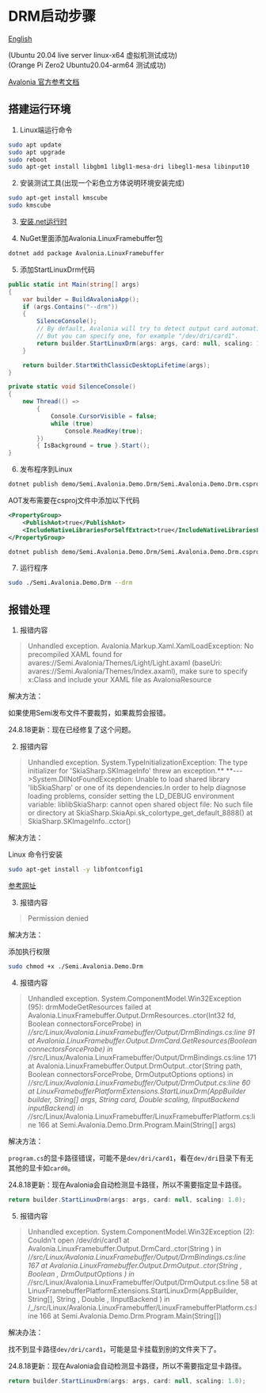 ﻿# DRM启动步骤

[English](README.md)

(Ubuntu 20.04 live server linux-x64 虚拟机测试成功)  
(Orange Pi Zero2 Ubuntu20.04-arm64 测试成功)

[Avalonia 官方参考文档](https://docs.avaloniaui.net/docs/next/guides/platforms/rpi/running-on-raspbian-lite-via-drm)

## 搭建运行环境

1. Linux端运行命令
```bash
sudo apt update
sudo apt upgrade
sudo reboot
sudo apt-get install libgbm1 libgl1-mesa-dri libegl1-mesa libinput10
```

2. 安装测试工具(出现一个彩色立方体说明环境安装完成)  
```bash
sudo apt-get install kmscube
sudo kmscube
```

3. [安装.net运行时](https://learn.microsoft.com/dotnet/core/install/linux?WT.mc_id=dotnet-35129-website)

4. NuGet里面添加Avalonia.LinuxFramebuffer包

```bash
dotnet add package Avalonia.LinuxFramebuffer
```

5. 添加StartLinuxDrm代码

```csharp
public static int Main(string[] args)
{
    var builder = BuildAvaloniaApp();
    if (args.Contains("--drm"))
    {
        SilenceConsole();
        // By default, Avalonia will try to detect output card automatically.
        // But you can specify one, for example "/dev/dri/card1".
        return builder.StartLinuxDrm(args: args, card: null, scaling: 1.0);
    }

    return builder.StartWithClassicDesktopLifetime(args);
}

private static void SilenceConsole()
{
    new Thread(() =>
        {
            Console.CursorVisible = false;
            while (true)
                Console.ReadKey(true);
        })
        { IsBackground = true }.Start();
}
```

6. 发布程序到Linux

```bash
dotnet publish demo/Semi.Avalonia.Demo.Drm/Semi.Avalonia.Demo.Drm.csproj -c Release -r linux-x64 --sc /p:PublishSingleFile=true -p:IncludeNativeLibrariesForSelfExtract=true
```

AOT发布需要在csproj文件中添加以下代码

```xml
<PropertyGroup>
    <PublishAot>true</PublishAot>
    <IncludeNativeLibrariesForSelfExtract>true</IncludeNativeLibrariesForSelfExtract>
</PropertyGroup>
```

```bash
dotnet publish demo/Semi.Avalonia.Demo.Drm/Semi.Avalonia.Demo.Drm.csproj -c Release -r linu-x64
```

7. 运行程序

```bash
sudo ./Semi.Avalonia.Demo.Drm --drm
```

## 报错处理

1. 报错内容

> Unhandled exception. Avalonia.Markup.Xaml.XamlLoadException: No precompiled XAML found for avares://Semi.Avalonia/Themes/Light/Light.axaml (baseUri: avares://Semi.Avalonia/Themes/Index.axaml), make sure to specify x:Class and include your XAML file as AvaloniaResource

解决方法：

如果使用Semi发布文件不要裁剪，如果裁剪会报错。

24.8.18更新：现在已经修复了这个问题。

2. 报错内容

> Unhandled exception. System.TypeInitializationException: The type initializer for 'SkiaSharp.SKImageInfo' threw an exception.**
    **--->System.DllNotFoundException: Unable to load shared library 'libSkiaSharp' or one of its dependencies.In order to help diagnose loading problems, consider setting the LD_DEBUG environment variable: liblibSkiaSharp: cannot open shared object file: No such file or directory
    at SkiaSharp.SkiaApi.sk_colortype_get_default_8888()
    at SkiaSharp.SKImageInfo..cctor()

解决方法：

Linux 命令行安装

```bash
sudo apt-get install -y libfontconfig1  
```

[参考网址](https://github.com/mono/SkiaSharp/issues/509)

3. 报错内容

> Permission denied

解决方法：

添加执行权限
```bash
sudo chmod +x ./Semi.Avalonia.Demo.Drm
```

4. 报错内容

> Unhandled exception. System.ComponentModel.Win32Exception (95): drmModeGetResources failed
at Avalonia.LinuxFramebuffer.Output.DrmResources..ctor(Int32 fd, Boolean connectorsForceProbe) in /_/src/Linux/Avalonia.LinuxFramebuffer/Output/DrmBindings.cs:line 91
at Avalonia.LinuxFramebuffer.Output.DrmCard.GetResources(Boolean connectorsForceProbe) in /_/src/Linux/Avalonia.LinuxFramebuffer/Output/DrmBindings.cs:line 171
at Avalonia.LinuxFramebuffer.Output.DrmOutput..ctor(String path, Boolean connectorsForceProbe, DrmOutputOptions options) in /_/src/Linux/Avalonia.LinuxFramebuffer/Output/DrmOutput.cs:line 60
at LinuxFramebufferPlatformExtensions.StartLinuxDrm(AppBuilder builder, String[] args, String card, Double scaling, IInputBackend inputBackend) in /_/src/Linux/Avalonia.LinuxFramebuffer/LinuxFramebufferPlatform.cs:line 166
at Semi.Avalonia.Demo.Drm.Program.Main(String[] args)

解决方法：

`program.cs`的显卡路径错误，可能不是`dev/dri/card1`，看在`dev/dri`目录下有无其他的显卡如`card0`。

24.8.18更新：现在Avalonia会自动检测显卡路径，所以不需要指定显卡路径。

```csharp
return builder.StartLinuxDrm(args: args, card: null, scaling: 1.0);
```

5. 报错内容
>Unhandled exception. System.ComponentModel.Win32Exception (2): Couldn't open /dev/dri/card1
at Avalonia.LinuxFramebuffer.Output.DrmCard..ctor(String ) in /_/src/Linux/Avalonia.LinuxFramebuffer/Output/DrmBindings.cs:line 167
at Avalonia.LinuxFramebuffer.Output.DrmOutput..ctor(String , Boolean , DrmOutputOptions ) in /_/src/Linux/Avalonia.LinuxFramebuffer/Output/DrmOutput.cs:line 58
at LinuxFramebufferPlatformExtensions.StartLinuxDrm(AppBuilder, String[], String , Double , IInputBackend ) in /_/src/Linux/Avalonia.LinuxFramebuffer/LinuxFramebufferPlatform.cs:line 166
at Semi.Avalonia.Demo.Drm.Program.Main(String[])

解决办法：

找不到显卡路径`dev/dri/card1`，可能是显卡挂载到别的文件夹下了。

24.8.18更新：现在Avalonia会自动检测显卡路径，所以不需要指定显卡路径。

```csharp
return builder.StartLinuxDrm(args: args, card: null, scaling: 1.0);
```